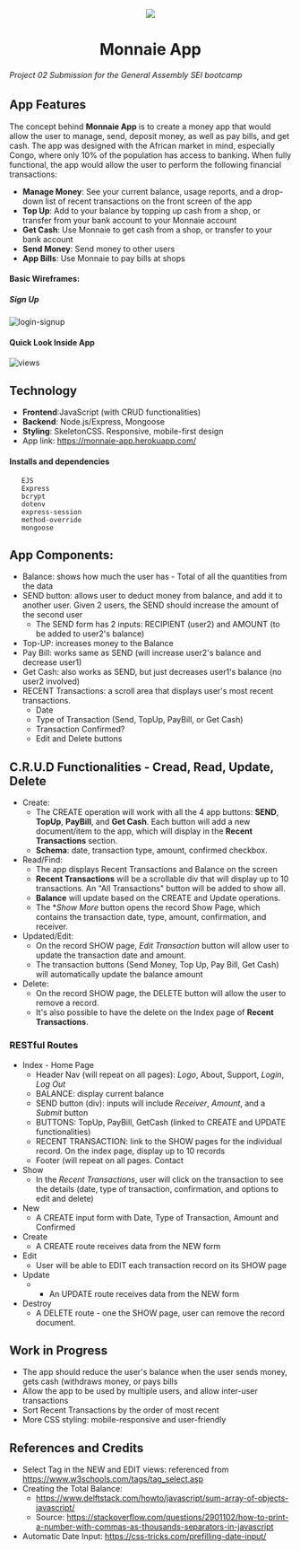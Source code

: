<p align="center">
   <img src="https://i.imgur.com/VPyR8v3.png"/>
</p>

<h1 align="center">
   Monnaie App
</h1>


###### Project 02 Submission for the General Assembly SEI bootcamp

## App Features
The concept behind **Monnaie App** is to create a money app that would allow the user to manage, send, deposit money, as well as pay bills, and get cash. The app was designed with the African market in mind, especially Congo, where only 10% of the population has access to banking. When fully functional, the app would allow the user to perform the following financial transactions:
* **Manage Money**: See your current balance, usage reports, and a drop-down list of recent transactions on the front screen of the app
* **Top Up**: Add to your balance by topping up cash from a shop, or transfer from your bank account to your Monnaie account
* **Get Cash**: Use Monnaie to get cash from a shop, or transfer to your bank account
* **Send Money**: Send money to other users
* **App Bills**: Use Monnaie to pay bills at shops

#### Basic Wireframes:
##### Sign Up
![login-signup](https://i.imgur.com/GCamltO.png)

#### Quick Look Inside App
![views](https://i.imgur.com/mIcBTyN.png)

## Technology
* **Frontend**:JavaScript (with CRUD functionalities)
* **Backend**: Node.js/Express, Mongoose
* **Styling**: SkeletonCSS. Responsive, mobile-first design
* App link: https://monnaie-app.herokuapp.com/

#### Installs and dependencies
```
   EJS
   Express
   bcrypt
   dotenv
   express-session
   method-override
   mongoose
```

## App Components:
* Balance: shows how much the user has - Total of all the quantities from the data
* SEND button: allows user to deduct money from balance, and add it to another user. Given 2 users, the SEND should increase the amount of the second user
  * The SEND form has 2 inputs: RECIPIENT (user2) and AMOUNT (to be added to user2's balance)
* Top-UP: increases money to the Balance
* Pay Bill: works same as SEND (will increase user2's balance and decrease user1)
* Get Cash: also works as SEND, but just decreases user1's balance (no user2 involved)
* RECENT Transactions: a scroll area that displays user's most recent transactions.
  * Date
  * Type of Transaction (Send, TopUp, PayBill, or Get Cash)
  * Transaction Confirmed?
  * Edit and Delete buttons

## C.R.U.D Functionalities - Cread, Read, Update, Delete

* Create:
   * The CREATE operation will work with all the 4 app buttons: **SEND**, **TopUp**, **PayBill**, and **Get Cash**. Each button will add a new document/item to the app, which will display in the **Recent Transactions** section.
   * **Schema**: date, transaction type, amount, confirmed checkbox.
* Read/Find:
   * The app displays Recent Transactions and Balance on the screen
   * **Recent Transactions** will be a scrollable div that will  display up to 10 transactions. An "All Transactions" button will be added to show all.
   * **Balance** will update based on the CREATE and Update operations.
   * The **Show More* button opens the record Show Page, which contains the transaction date, type, amount, confirmation, and receiver.
* Updated/Edit:
   * On the record SHOW page, _Edit Transaction_ button will allow user to update the transaction date and amount.
   * The transaction buttons (Send Money, Top Up, Pay Bill, Get Cash) will automatically update the balance amount
* Delete:
   * On the record SHOW page, the DELETE button will allow the user to remove a record.
   * It's also possible to have the delete on the Index page of **Recent Transactions**.

### RESTful Routes

* Index - Home Page
   * Header Nav (will repeat on all pages): _Logo_, About, Support, _Login_, _Log Out_
   * BALANCE: display current balance
   * SEND button (div): inputs will include _Receiver_, _Amount_, and a _Submit_ button
   * BUTTONS: TopUp, PayBill, GetCash (linked to CREATE and UPDATE functionalities)
   * RECENT TRANSACTION: link to the SHOW pages for the individual record. On the index page, display up to 10 records
   * Footer (will repeat on all pages. Contact
* Show
   * In the _Recent Transactions_, user will click on the transaction to see the details (date, type of transaction, confirmation, and options to edit and delete)
* New
   * A CREATE input form with Date, Type of Transaction, Amount and Confirmed
* Create
   * A CREATE route receives data from the NEW form
* Edit
  * User will be able to EDIT each transaction record on its SHOW page
* Update
  * * An UPDATE route receives data from the NEW form
* Destroy
  * A DELETE route - one the SHOW page, user can remove the record document.

## Work in Progress
* The app should reduce the user's balance when the user sends money, gets cash (withdraws money, or pays bills
* Allow the app to be used by multiple users, and allow inter-user transactions
* Sort Recent Transactions by the order of most recent
* More CSS styling: mobile-responsive and user-friendly


## References and Credits

* Select Tag in the NEW and EDIT views: referenced from https://www.w3schools.com/tags/tag_select.asp
* Creating the Total Balance:
  * https://www.delftstack.com/howto/javascript/sum-array-of-objects-javascript/
  * Source: https://stackoverflow.com/questions/2901102/how-to-print-a-number-with-commas-as-thousands-separators-in-javascript
*   Automatic Date Input: https://css-tricks.com/prefilling-date-input/


<!-- ## Tentative Schedule:

#### October 20:
* Complete project idea and Wireframes (DONE)
* Complete initial setup of the CRUD app, following REST approach (DONE)
* Initial deployment on Heroku (DONE)
* Resubmit W06D02 completed HW (DONE)
* Resubmit W05D03 completed HW (DONE)

#### October 21-22:  MVP ready
* Set up app components: data/models (with some seed data), controllers, basic views (index, new, edit, show),styles (i'm using Skeleton)
* JS / backend - work on CRUD and REST routes
* Complete CRUD and REST routes (if needed)
* Mathematical operations working:
  * BALANCE button,
  * increments,
  * deductions
* Heroku deployment works without any issues



#### October 23 -24:
* Responsive Design - basic setup
* * Adopt responsive design to the app (my goal is for the app to be used on the mobile primarily)
* App CSS
* Add additional features

### -->
